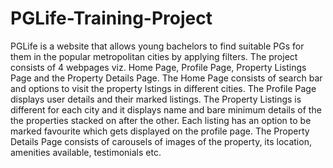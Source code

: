 # PGLife-Training-Project
PGLife is a website that allows young bachelors to find suitable PGs for them in the popular metropolitan cities by applying filters.
The project consists of 4 webpages viz. Home Page, Profile Page, Property Listings Page and the Property Details Page.
The Home Page consists of search bar and options to visit the property lstings in different cities.
The Profile Page displays user details and their marked listings.
The Property Listings is different for each city and it displays name and bare minimum details of the the properties stacked on after the other. Each listing has an option to be marked favourite which gets displayed on the profile page.
The Property Details Page consists of carousels of images of the property, its location, amenities available, testimonials etc.
